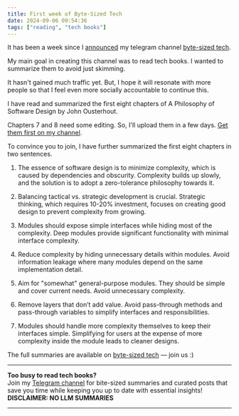 ```yaml
---
title: First week of Byte-Sized Tech
date: 2024-09-06 09:54:36
tags: ["reading", "tech books"]
---
```


It has been a week since I [announced](https://www.16elt.com/2024/08/31/telegram-channel-announcement/) my telegram channel [byte-sized tech](https://t.me/booksbytes).

My main goal in creating this channel was to read tech books. I wanted to summarize them to avoid just skimming.

It hasn't gained much traffic yet. But, I hope it will resonate with more people so that I feel even more socially accountable to continue this.

I have read and summarized the first eight chapters of A Philosophy of Software Design by John Ousterhout.

Chapters 7 and 8 need some editing. So, I'll upload them in a few days. [Get them first on my channel](https://t.me/booksbytes).

To convince you to join, I have further summarized the first eight chapters in two sentences.

1. The essence of software design is to minimize complexity, which is caused by dependencies and obscurity. Complexity builds up slowly, and the solution is to adopt a zero-tolerance philosophy towards it.

2. Balancing tactical vs. strategic development is crucial. Strategic thinking, which requires 10-20% investment, focuses on creating good design to prevent complexity from growing.

3. Modules should expose simple interfaces while hiding most of the complexity. Deep modules provide significant functionality with minimal interface complexity.

4. Reduce complexity by hiding unnecessary details within modules. Avoid information leakage where many modules depend on the same implementation detail.

5. Aim for "somewhat" general-purpose modules. They should be simple and cover current needs. Avoid unnecessary complexity.

6. Remove layers that don’t add value. Avoid pass-through methods and pass-through variables to simplify interfaces and responsibilities.

7. Modules should handle more complexity themselves to keep their interfaces simple. Simplifying for users at the expense of more complexity inside the module leads to cleaner designs.

The full summaries are available on [byte-sized tech](https://t.me/booksbytes) — join us :)



<!-- PROMO BLOCK -->
---

**Too busy to read tech books?**  
Join my [Telegram channel](https://t.me/booksbytes) for bite-sized summaries and curated posts that save you time while keeping you up to date with essential insights!  
**DISCLAIMER: NO LLM SUMMARIES**

---
<!-- END PROMO BLOCK -->


